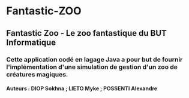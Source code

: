 # Fantastic-ZOO

## Fantastic Zoo - Le zoo fantastique du BUT Informatique

### Cette application codé en lagage Java a pour but de fournir l'implémentation d'une simulation de gestion d'un zoo de créatures magiques.

#### Auteurs : DIOP Sokhna ; LIETO Myke ; POSSENTI Alexandre
